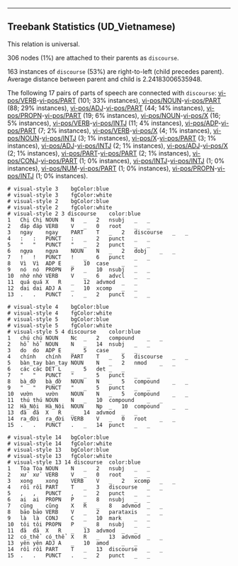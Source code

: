 

--------------------------------------------------------------------------------

## Treebank Statistics (UD_Vietnamese)

This relation is universal.

306 nodes (1%) are attached to their parents as `discourse`.

163 instances of `discourse` (53%) are right-to-left (child precedes parent).
Average distance between parent and child is 2.24183006535948.

The following 17 pairs of parts of speech are connected with `discourse`: [vi-pos/VERB]()-[vi-pos/PART]() (101; 33% instances), [vi-pos/NOUN]()-[vi-pos/PART]() (88; 29% instances), [vi-pos/ADJ]()-[vi-pos/PART]() (44; 14% instances), [vi-pos/PROPN]()-[vi-pos/PART]() (19; 6% instances), [vi-pos/NOUN]()-[vi-pos/X]() (16; 5% instances), [vi-pos/VERB]()-[vi-pos/INTJ]() (11; 4% instances), [vi-pos/ADP]()-[vi-pos/PART]() (7; 2% instances), [vi-pos/VERB]()-[vi-pos/X]() (4; 1% instances), [vi-pos/NOUN]()-[vi-pos/INTJ]() (3; 1% instances), [vi-pos/X]()-[vi-pos/PART]() (3; 1% instances), [vi-pos/ADJ]()-[vi-pos/INTJ]() (2; 1% instances), [vi-pos/ADJ]()-[vi-pos/X]() (2; 1% instances), [vi-pos/PART]()-[vi-pos/PART]() (2; 1% instances), [vi-pos/CONJ]()-[vi-pos/PART]() (1; 0% instances), [vi-pos/INTJ]()-[vi-pos/INTJ]() (1; 0% instances), [vi-pos/NUM]()-[vi-pos/PART]() (1; 0% instances), [vi-pos/PROPN]()-[vi-pos/INTJ]() (1; 0% instances).


~~~ conllu
# visual-style 3	bgColor:blue
# visual-style 3	fgColor:white
# visual-style 2	bgColor:blue
# visual-style 2	fgColor:white
# visual-style 2 3 discourse	color:blue
1	Chị	Chị	NOUN	N	_	2	nsubj	_	_
2	đáp	đáp	VERB	V	_	0	root	_	_
3	ngay	ngay	PART	T	_	2	discourse	_	_
4	:	:	PUNCT	:	_	2	punct	_	_
5	"	"	PUNCT	"	_	2	punct	_	_
6	ngựa	ngựa	NOUN	N	_	2	dobj	_	_
7	!	!	PUNCT	!	_	6	punct	_	_
8	Vì	Vì	ADP	E	_	10	case	_	_
9	nó	nó	PROPN	P	_	10	nsubj	_	_
10	nhớ	nhớ	VERB	V	_	6	advcl	_	_
11	quá	quá	X	R	_	12	advmod	_	_
12	dai	dai	ADJ	A	_	10	xcomp	_	_
13	.	.	PUNCT	.	_	2	punct	_	_

~~~


~~~ conllu
# visual-style 4	bgColor:blue
# visual-style 4	fgColor:white
# visual-style 5	bgColor:blue
# visual-style 5	fgColor:white
# visual-style 5 4 discourse	color:blue
1	chú	chú	NOUN	Nc	_	2	compound	_	_
2	hổ	hổ	NOUN	N	_	14	nsubj	_	_
3	do	do	ADP	E	_	5	case	_	_
4	chính	chính	PART	T	_	5	discourse	_	_
5	bàn_tay	bàn_tay	NOUN	N	_	2	nmod	_	_
6	các	các	DET	L	_	5	det	_	_
7	"	"	PUNCT	"	_	5	punct	_	_
8	bà_đỡ	bà_đỡ	NOUN	N	_	5	compound	_	_
9	"	"	PUNCT	"	_	5	punct	_	_
10	vườn	vườn	NOUN	N	_	5	compound	_	_
11	thú	thú	NOUN	N	_	10	compound	_	_
12	Hà_Nội	Hà_Nội	NOUN	Np	_	10	compound	_	_
13	đã	đã	X	R	_	14	advmod	_	_
14	ra_đời	ra_đời	VERB	V	_	0	root	_	_
15	.	.	PUNCT	.	_	14	punct	_	_

~~~


~~~ conllu
# visual-style 14	bgColor:blue
# visual-style 14	fgColor:white
# visual-style 13	bgColor:blue
# visual-style 13	fgColor:white
# visual-style 13 14 discourse	color:blue
1	Tòa	Tòa	NOUN	N	_	2	nsubj	_	_
2	xử	xử	VERB	V	_	0	root	_	_
3	xong	xong	VERB	V	_	2	xcomp	_	_
4	rồi	rồi	PART	T	_	3	discourse	_	_
5	,	,	PUNCT	,	_	2	punct	_	_
6	ai	ai	PROPN	P	_	8	nsubj	_	_
7	cũng	cũng	X	R	_	8	advmod	_	_
8	bảo	bảo	VERB	V	_	2	parataxis	_	_
9	là	là	CONJ	C	_	10	mark	_	_
10	tôi	tôi	PROPN	P	_	8	nsubj	_	_
11	đã	đã	X	R	_	13	advmod	_	_
12	có_thể	có_thể	X	R	_	13	advmod	_	_
13	yên	yên	ADJ	A	_	10	amod	_	_
14	rồi	rồi	PART	T	_	13	discourse	_	_
15	.	.	PUNCT	.	_	2	punct	_	_

~~~


